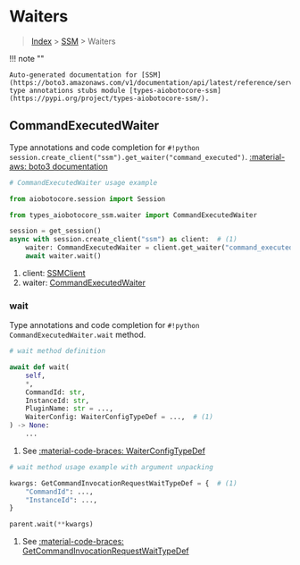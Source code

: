 # Waiters

> [Index](../README.md) > [SSM](./README.md) > Waiters

!!! note ""

    Auto-generated documentation for [SSM](https://boto3.amazonaws.com/v1/documentation/api/latest/reference/services/ssm.html#ssm)
    type annotations stubs module [types-aiobotocore-ssm](https://pypi.org/project/types-aiobotocore-ssm/).

## CommandExecutedWaiter

Type annotations and code completion for `#!python session.create_client("ssm").get_waiter("command_executed")`.
[:material-aws: boto3 documentation](https://boto3.amazonaws.com/v1/documentation/api/latest/reference/services/ssm/waiter/CommandExecuted.html#SSM.Waiter.CommandExecuted)

```python
# CommandExecutedWaiter usage example

from aiobotocore.session import Session

from types_aiobotocore_ssm.waiter import CommandExecutedWaiter

session = get_session()
async with session.create_client("ssm") as client:  # (1)
    waiter: CommandExecutedWaiter = client.get_waiter("command_executed")  # (2)
    await waiter.wait()
```

1. client: [SSMClient](./client.md)
2. waiter: [CommandExecutedWaiter](./waiters.md#commandexecutedwaiter)


### wait

Type annotations and code completion for `#!python CommandExecutedWaiter.wait` method.

```python
# wait method definition

await def wait(
    self,
    *,
    CommandId: str,
    InstanceId: str,
    PluginName: str = ...,
    WaiterConfig: WaiterConfigTypeDef = ...,  # (1)
) -> None:
    ...
```

1. See [:material-code-braces: WaiterConfigTypeDef](./type_defs.md#waiterconfigtypedef) 


```python
# wait method usage example with argument unpacking

kwargs: GetCommandInvocationRequestWaitTypeDef = {  # (1)
    "CommandId": ...,
    "InstanceId": ...,
}

parent.wait(**kwargs)
```

1. See [:material-code-braces: GetCommandInvocationRequestWaitTypeDef](./type_defs.md#getcommandinvocationrequestwaittypedef) 
